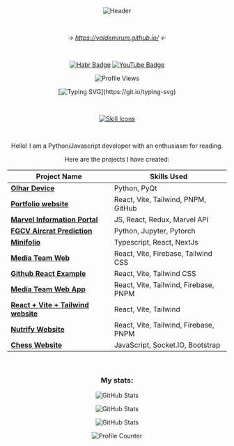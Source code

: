 
<div align="center">
  
![Header](https://images.weserv.nl/?url=avatars.githubusercontent.com/u/116607327&w=200&h=200&fit=cover&mask=circle&maxage=7d) 

<br>

*-> https://valdemirum.github.io/ <-*

<br>

[![Habr Badge](https://img.shields.io/badge/HABR%20Career-blue?style=for-the-badge&logo=habr&logoColor=white)](https://career.habr.com/incongnitohacker)
[![YouTube Badge](https://img.shields.io/badge/YouTube-red?style=for-the-badge&logo=youtube&logoColor=white)](https://www.youtube.com/@LabyrinthineStudios)

![Profile Views](https://komarev.com/ghpvc/?username=marsianjohncarter&style=flat-square&color=blue)

[![Typing SVG](https://readme-typing-svg.demolab.com?font=Space+Mono&size=19&pause=1000&color=F74D4D&center=true&vCenter=true&width=600&lines=Welcome!;My+name+is+Gleb+and+I+categorize+myself;as+a+web+developer;Though+I+also+know+Python.)](https://git.io/typing-svg)

<br>

[![Skill Icons](https://skillicons.dev/icons?i=html,css,js,ts,py,bootstrap,jquery,babel,react,nextjs,webpack,flask,sklearn,regex,nodejs,git,postman,codepen,replit,github,stackoverflow,vscode,ubuntu,linux,npm,pnpm,vite,tailwind,pytorch&perline=8)](https://skillicons.dev)

<br>

Hello! I am a Python/Javascript developer with an enthusiasm for reading.

Here are the projects I have created:

| **Project Name**                                            | **Skills Used**                                                                 |
|------------------------------------------------------------|---------------------------------------------------------------------------------|
| [**Olhar Device**](https://olhar.media/) | Python, PyQt |
| [**Portfolio website**](https://valdemirum.github.io) | React, Vite, Tailwind, PNPM, GitHub |
| [**Marvel Information Portal**](https://marvel-information-portal-2qnc.vercel.app/) | JS, React, Redux, Marvel API |
| [**FGCV Aircrat Prediction**](https://github.com/valdemirum/FGCV-aircraft-prediction) | Python, Jupyter, Pytorch |
| [**Minifolio**](https://minifolio-snowy.vercel.app/) | Typescript, React, NextJs |
| [**Media Team Web**](https://github.com/marsianjohncarter/Media-Team-Web-Firebase) | React, Vite, Firebase, Tailwind CSS |
| [**Github React Example**](https://github.com/marsianjohncarter/github-react-example) | React, Vite, Tailwind CSS |
| [**Media Team Web App**](https://gabc-media-team.web.app/) | React, Vite, Tailwind, Firebase, PNPM |
| [**React + Vite + Tailwind website**](https://github.com/marsianjohncarter/github-react-example) | React, Vite, Tailwind |
| [**Nutrify Website**](https://nutrify-preview.web.app/) | React, Vite, Tailwind, Firebase, PNPM |
| [**Chess Website**](https://chess-website-completed.onrender.com/) | JavaScript, Socket.IO, Bootstrap |


<br>

### My stats:

![GitHub Stats](https://github-readme-stats.vercel.app/api?username=valdemirum&theme=react&show_icons=true&hide_border=true&count_private=true)

![GitHub Stats](https://github-readme-stats.vercel.app/api/top-langs/?username=valdemirum&theme=react&show_icons=true&hide_border=true&layout=compact)

![GitHub Stats](https://github-readme-streak-stats.herokuapp.com/?user=valdemirum&theme=react&hide_border=true)



![Profile Counter](https://profile-counter.glitch.me/{marsianjohncarter}/count.svg)

</div>
